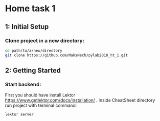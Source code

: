 # Home task 1

## 1: Initial Setup

### Clone project in a new directory:
```bash
cd path/to/a/new/directory
git clone https://github.com/MaksNech/pylab2018_ht_1.git
```

## 2: Getting Started

### Start backend:
First you should have install Lektor https://www.getlektor.com/docs/installation/ .
Inside CheatSheet directory run project with terminal command:
```bash
lektor server
```

